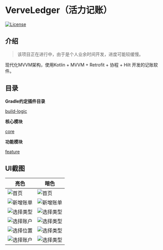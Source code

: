 # VerveLedger（活力记账）

[![License](https://img.shields.io/badge/License-MIT-blue.svg)](LICENSE)

## 介绍

> 该项目正在进行中，由于是个人业余时间开发，进度可能较缓慢。

现代化MVVM架构，使用Kotlin + MVVM + Retrofit + 协程 + Hilt 开发的记账软件。

## 目录

**Gradle约定插件目录**

[build-logic](/build-logic/README.md)

**核心模块**

[core](/core/README.md)

**功能模块**

[feature](/feature/README.md)

## UI截图

| 亮色                                    | 暗色                                         |
|---------------------------------------|--------------------------------------------|
| ![首页](/images/home_ui.png)            | ![首页](/images/home_ui_dark.png)            |
| ![新增账单](/images/add_bill.png)         | ![新增账单](/images/add_bill_dark.png)         |
| ![选择类型](/images/select_type.png)      | ![选择类型](/images/select_type_dark.png)      |
| ![选择账户](/images/select_account.png)   | ![选择类型](/images/select_account_dark.png)   |
| ![选择位置](/images/select_map_list.png)  | ![选择类型](/images/select_map_list_dark.png)  |
| ![选择账户](/images/select_map_point.png) | ![选择类型](/images/select_map_point_dark.png) |